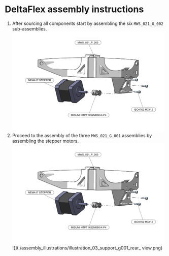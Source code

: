 # DeltaFlex assembly instructions

1. After sourcing all components start by assembling the six `MWS_021_G_002` sub-assemblies.
![](./assembly_illustrations/illustration_02_support_g001.png)
2. Proceed to the assembly of the three `MWS_021_G_001` assemblies by assembling the stepper motors.
![](./assembly_illustrations/illustration_02_support_g001.png)
![](./assembly_illustrations/illustration_03_support_g001_rear_ view.png)

